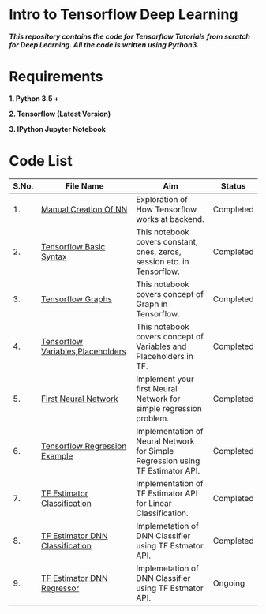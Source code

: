 # Intro to Tensorflow Deep Learning

***This repository contains the code for Tensorflow Tutorials from scratch for Deep Learning. All the code is written using Python3.***

# Requirements

**1. Python 3.5 +**

**2. Tensorflow (Latest Version)**

**3. IPython Jupyter Notebook**


# Code List

| S.No. |         File Name                |                       Aim                               |         Status           |
| ----- | -------------------------------- | ------------------------------------------------------- | ------------------------ |
|   1.  |  [Manual Creation Of NN](https://github.com/anujdutt9/Tensorflow-DeepLearning/blob/master/Intro-to-Tensorflow-DL/ManualCreationOfNN.ipynb)           | Exploration of How Tensorflow works at backend.         |        Completed         |
|   2.  |  [Tensorflow Basic Syntax](https://github.com/anujdutt9/Tensorflow-DeepLearning/blob/master/Intro-to-Tensorflow-DL/TensorflowBasicSyntax.ipynb)         | This notebook covers constant, ones, zeros, session etc. in Tensorflow.| Completed | 
|	  3.  |  [Tensorflow Graphs](https://github.com/anujdutt9/Tensorflow-DeepLearning/blob/master/Intro-to-Tensorflow-DL/TensorflowGraphs.ipynb)               | This notebook covers concept of Graph in Tensorflow.    |        Completed         |
|	  4.  |  [Tensorflow Variables,Placeholders](https://github.com/anujdutt9/Tensorflow-DeepLearning/blob/master/Intro-to-Tensorflow-DL/VariablesAndPlaceholders.ipynb)|This notebook covers concept of Variables and Placeholders in TF.|  Completed      |
| 	5.  |  [First Neural Network](https://github.com/anujdutt9/Tensorflow-DeepLearning/blob/master/Intro-to-Tensorflow-DL/FirstNeuralNetwork.ipynb)            | Implement your first Neural Network for simple regression problem.| Completed      |
|	  6.  |  [Tensorflow Regression Example](https://github.com/anujdutt9/Tensorflow-DeepLearning/blob/master/Intro-to-Tensorflow-DL/TensorflowRegressionExample.ipynb)   | Implementation of Neural Network for Simple Regression using TF Estimator API.| Completed |
|	  7.  |  [TF Estimator Classification](https://github.com/anujdutt9/Tensorflow-DeepLearning/blob/master/Intro-to-Tensorflow-DL/TF-Estimator-Classification.ipynb)     | Implementation of TF Estimator API for Linear Classification.|     Completed       |
|	  8.  |  [TF Estimator DNN Classification](https://github.com/anujdutt9/Tensorflow-DeepLearning/blob/master/Intro-to-Tensorflow-DL/TF-Estimator-DNNClassification.ipynb) | Implemetation of DNN Classifier using TF Estmator API.  |          Completed       |
| 	9.  |  [TF Estimator DNN Regressor]()      | Implemetation of DNN Classifier using TF Estmator API.  |        Ongoing           |       |	  10. |  [Saving and Restoring Models](https://github.com/anujdutt9/Tensorflow-DeepLearning/blob/master/Intro-to-Tensorflow-DL/Save-and-Restore-Models.ipynb)     | How to save and restore saved models in Tensorflow.     |        Completed         |
